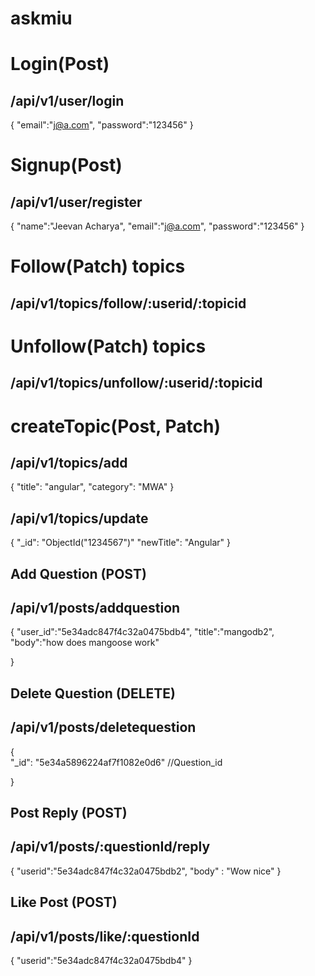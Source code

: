 # askmiu

# Login(Post)
## /api/v1/user/login


{
	"email":"j@a.com",
	"password":"123456"
}
# Signup(Post)
## /api/v1/user/register

{
	"name":"Jeevan Acharya",
	"email":"j@a.com",
	"password":"123456"
}

# Follow(Patch)  topics
## /api/v1/topics/follow/:userid/:topicid

# Unfollow(Patch) topics
## /api/v1/topics/unfollow/:userid/:topicid

# createTopic(Post, Patch)
## /api/v1/topics/add
{
    "title": "angular",
    "category": "MWA"
}
## /api/v1/topics/update

{
	"_id": "ObjectId("1234567")"
	"newTitle": "Angular"
}

## Add Question  (POST)
## /api/v1/posts/addquestion

{
 	"user_id":"5e34adc847f4c32a0475bdb4",
 	  "title":"mangodb2",
      "body":"how does mangoose work"
       
 }

 ## Delete Question (DELETE)
 ## /api/v1/posts/deletequestion

 {  
  	"_id": "5e34a5896224af7f1082e0d6"  //Question_id
        
 }

 ## Post Reply (POST)

## /api/v1/posts/:questionId/reply

{
	"userid":"5e34adc847f4c32a0475bdb2",
    "body" : "Wow nice"
}

## Like Post (POST)

## /api/v1/posts/like/:questionId
{
	"userid":"5e34adc847f4c32a0475bdb4"
}